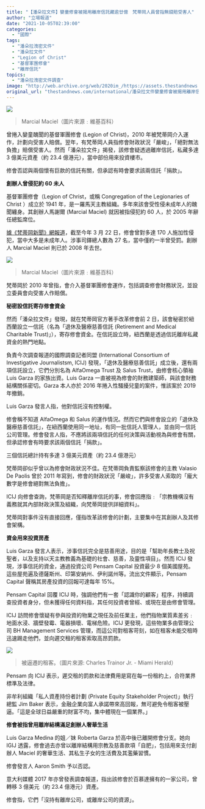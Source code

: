 ```yaml
---
title: "【潘朵拉文件】孌童修會被揭用離岸信託藏逾廿億　梵蒂岡人員曾指無錢賠受害人"
author: "立場報道"
date: "2021-10-05T02:39:00"
categories:
  - "國際"
tags:
  - "潘朵拉洩密文件"
  - "潘朵拉文件"
  - "Legion of Christ"
  - "基督軍團修會"
  - "離岸信託"
topics:
  - "潘朵拉洩密文件調查"
image: "http://web.archive.org/web/2020im_/https://assets.thestandnews.com/media/photos/Fr._Marcial_Maciel_LC_Late_2004-01.jpeg"
original_url: "thestandnews.com/international/潘朵拉文件孌童修會被揭用離岸信託藏逾廿億-梵蒂岡人員曾指無錢賠受害人"
---
```

![](http://web.archive.org/web/2020im_/https://assets.thestandnews.com/media/photos/Fr._Marcial_Maciel_LC_Late_2004-01.jpeg)
> Marcial Maciel（圖片來源﹕維基百科）

曾捲入孌童醜聞的基督軍團修會 (Legion of Christ)，2010 年被梵蒂岡介入運作，計劃向受害人賠償。翌年，有梵蒂岡人員指修會財政狀況「嚴峻」，「絕對無法負擔」賠償受害人。然而「潘朵拉文件」揭發，該修會疑透過離岸信託，私藏多達 3 億美元資產（約 23.4 億港元），當中部份用來投資樓市。

修會否認與兩個懷有巨款的信託有關，但承認有時會要求該兩信託「捐款」。

**創辦人曾侵犯約 60 未人**

基督軍團修會（Legion of Christ，或稱 Congregation of the Legionaries of Christ ）成立於 1941 年，是一羅馬天主教組織。多年來該會受性侵未成年人的醜聞纏身。其創辦人馬謝爾 (Marcial Maciel) 就因被指侵犯約 60 人，於 2005 年辭任總監席位。

[據《梵蒂岡新聞》網報道](http://web.archive.org/web/20211006121903/https://www.vaticannews.va/zht/church/news/2021-03/legionarios-cristo-abuse-initiative-protect-minors.html)，截至今年 3 月 22 日，修會曾對多達 170 人施加性侵犯，當中大多是未成年人。涉事司鐸總人數為 27 名，當中僅約一半曾受罰。創辦人 Marcial Maciel 則已於 2008 年去世。

![](http://web.archive.org/web/2020im_/https://assets.thestandnews.com/media/photos/Fr._Marcial_Maciel_LC_Late_2004.jpg)
> Marcial Maciel（圖片來源﹕維基百科）

梵蒂岡於 2010 年曾指，會介入基督軍團修會運作，包括調查修會財務狀況，並設立委員會向受害人作賠償。

**秘密設信託寄存修會資金**

然而「潘朵拉文件」發現，就在梵蒂岡官方著手改革修會前 2 日，該會秘密於紐西蘭設立一信託（名為「退休及醫療慈善信託 (Retirement and Medical Charitable Trust)」），寄存修會資金。在信託設立時，紐西蘭是透過信託離岸私藏資金的熱門地點。

負責今次調查報道的國際調查記者同盟 (International Consortium of Investigative Journalistsm, ICIJ) 發現，「退休及醫療慈善信託」成立後，還有兩項信託設立，它們分別名為 AlfaOmega Trust 及 Salus Trust，由修會核心領袖 Luis Garza 的家族出資。Luis Garza 一直被視為修會的財務建築師，與該會財務結構關係密切。Garza 本人亦於 2016 年捲入性騷擾兒童的案件，惟該案於 2019 年撤銷。

Luis Garza 發言人指，他對信託沒有控制權。

修會稱不知道 AlfaOmega 和 Salus 的運作情況。然而它們與修會設立的「退休及醫療慈善信託」，在紐西蘭使用同一地址，有同一批信託人管理人，並由同一信託公司管理。修會發言人指，不應將該兩項信託的任何決策與活動視為與修會有關，但承認修會有時要求該兩個信託「捐款」。

三個信託總計持有多達 3 億美元資產（約 23.4 億港元）

梵蒂岡卻似乎曾以為修會財政狀況不佳。在梵蒂岡負責監察該修會的主教 Valasio De Paolis 曾於 2011 年寫到，修會的財政狀況「嚴峻」，許多受害人索取的「龐大數字是修會絕對無法負擔」。

ICIJ 向修會查詢，梵蒂岡是否知釋離岸信託的事，修會回應指﹕「宗教機構沒有義務就其內部財政決策及組織，向梵蒂岡提供詳細資料」。

梵蒂岡對事件沒有直接回應，僅指改革該修會的計劃，主要集中在其創辦人及其修會架構。

**資金用來投資房產**

Luis Garza 發言人表示，涉事信託完全是慈善用途，目的是「幫助年長教士及祝聖者，以及支持以天主教教義為基礎的社會、慈善，及靈性項目」。然而 ICIJ 發現，涉事信託的資金，通過投資公司 Pensam Capital 投資最少 8 個美國屋苑。這些屋苑遍及德薩斯州、印第安納州、伊利諾州等。流出文件顯示，Pensam Capital 聲稱其房產投資的回報可達每年 15%。

Pensam Capital 回覆 ICIJ 時，強調他們有一套「認識你的顧客」程序，持續調查投資者身分，但未獲得任何資料指，其任何投資者曾經、或現在是由修會管理。

ICIJ 訪問修會懷疑有參與投資的物業之現任及前任業主，他們指物業質素差劣﹕地面水浸、牆壁發霉、電器損壞、電梯危險。ICIJ 更發現，這些物業多由管理公司 BH Management Services 管理，而這公司對租客苛刻，如在租客未能交租時迅速踢走他們，並向遲交租的租客索取高昂罰款。

![](http://web.archive.org/web/2020im_/https://assets.thestandnews.com/media/photos/lc1.jpg)
> 被逼遷的租客。（圖片來源: Charles Trainor Jr. - Miami Herald）

Pensam 向 ICIJ 表示，遲交租的罰款和法律費用是寫在每一份租約上，合符業界標準及法律。

非牟利組織「私人資產持份者計劃 (Private Equity Stakeholder Project)」執行總監 Jim Baker 表示，金融企業向富人承諾帶來高回報，無可避免令租客被壓逼。「這是全球日益嚴重的財富不均，集中體現在一個業界。」

**修會被指曾用離岸結構滿足創辦人奢華生活**

Luis Garza Medina 的姐／妹 Roberta Garza 於高中後已離開修會分支。她向 IGIJ 透露，修會過去亦曾以離岸結構用宗教及慈善款項「自肥」，包括用來支付創辦人 Maciel 的奢華生活、其私生子女的生活費及其濫藥習慣。

修會發言人 Aaron Smith 予以否認。

意大利媒體 2017 年亦曾發表調查報道，指出該修會於百慕達擁有的一家公司，曾轉移 3 億美元（約 23.4 億港元）資產。

修會指，它們「沒持有離岸公司，或離岸公司的資源」。